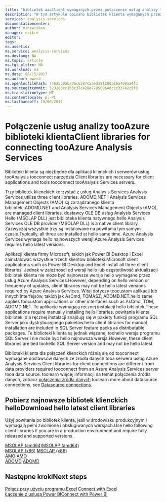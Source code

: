 ```yaml
---
title: "bibliotek aaaClient wymaganych przez połączenie usług analizy tooAzure | Dokumentacja firmy Microsoft"
description: "W tym artykule opisano bibliotek klienta wymaganych przez klienta aplikacji i narzędzi tooconnect usług Azure Analysis Services"
services: analysis-services
documentationcenter: 
author: minewiskan
manager: erikre
editor: 
tags: 
ms.assetid: 
ms.service: analysis-services
ms.devlang: NA
ms.topic: article
ms.tgt_pltfrm: NA
ms.workload: na
ms.date: 08/15/2017
ms.author: owend
ms.openlocfilehash: 74ba5c05ba76c6587c5aed38f200a1ba469aa4f3
ms.sourcegitcommit: 523283cc1b3c37c428e77850964dc1c33742c5f0
ms.translationtype: MT
ms.contentlocale: pl-PL
ms.lasthandoff: 10/06/2017
---
```

# <a name="client-libraries-for-connecting-tooazure-analysis-services"></a><span data-ttu-id="b8098-103">Połączenie usług analizy tooAzure biblioteki klienta</span><span class="sxs-lookup"><span data-stu-id="b8098-103">Client libraries for connecting tooAzure Analysis Services</span></span>

<span data-ttu-id="b8098-104">Biblioteki klienta są niezbędne dla aplikacji klienckich i serwerów usług tooAnalysis tooconnect narzędzia.</span><span class="sxs-lookup"><span data-stu-id="b8098-104">Client libraries are necessary for client applications and tools tooconnect tooAnalysis Services servers.</span></span> 

<span data-ttu-id="b8098-105">Trzy bibliotek klienckich korzystać z usług Analysis Services.</span><span class="sxs-lookup"><span data-stu-id="b8098-105">Analysis Services utilize three client libraries.</span></span> <span data-ttu-id="b8098-106">ADOMD.NET i Analysis Services Management Objects (AMO) są zarządzanego klienta biblioteki.</span><span class="sxs-lookup"><span data-stu-id="b8098-106">ADOMD.NET and Analysis Services Management Objects (AMO), are managed client libraries.</span></span> <span data-ttu-id="b8098-107">dostawcy OLE DB usług Analysis Services Hello (MSOLAP DLL) jest biblioteka klienta natywnego.</span><span class="sxs-lookup"><span data-stu-id="b8098-107">hello Analysis Services OLE DB provider (MSOLAP DLL) is a native client library.</span></span> <span data-ttu-id="b8098-108">Zazwyczaj wszystkie trzy są instalowane na powitania tym samym czasie.</span><span class="sxs-lookup"><span data-stu-id="b8098-108">Typically, all three are installed at hello same time.</span></span> <span data-ttu-id="b8098-109">Azure Analysis Services wymaga hello najnowszych wersji.</span><span class="sxs-lookup"><span data-stu-id="b8098-109">Azure Analysis Services requires hello latest versions.</span></span> 

<span data-ttu-id="b8098-110">Aplikacji klienta firmy Microsoft, takich jak Power BI Desktop i Excel zainstalować wszystkie trzech klientów biblioteki.</span><span class="sxs-lookup"><span data-stu-id="b8098-110">Microsoft client applications such as Power BI Desktop and Excel install all three client libraries.</span></span> <span data-ttu-id="b8098-111">Jednak w zależności od wersji hello lub częstotliwość aktualizacji bibliotek klienta nie może być najnowsze wersje hello wymagane przez usług Azure Analysis Services.</span><span class="sxs-lookup"><span data-stu-id="b8098-111">However, depending on hello version or frequency of updates, client libraries may not be hello latest versions required by Azure Analysis Services.</span></span> <span data-ttu-id="b8098-112">Witaj dotyczy toocustom aplikacji lub innych interfejsów, takich jak AsCmd, TOMASZ, ADOMD.NET.</span><span class="sxs-lookup"><span data-stu-id="b8098-112">hello same applies toocustom applications or other interfaces such as AsCmd, TOM, ADOMD.NET.</span></span> <span data-ttu-id="b8098-113">Te aplikacje wymagają ręcznej instalacji hello bibliotek.</span><span class="sxs-lookup"><span data-stu-id="b8098-113">These applications require manually installing hello libraries.</span></span> <span data-ttu-id="b8098-114">powitania klienta biblioteki dla ręcznej instalacji znajdują się w pakiety funkcji programu SQL Server jako dystrybucyjnego pakietów.</span><span class="sxs-lookup"><span data-stu-id="b8098-114">hello client libraries for manual installation are included in SQL Server feature packs as distributable packages.</span></span> <span data-ttu-id="b8098-115">Te biblioteki klienta są jednak wiązanej toohello wersja programu SQL Server i nie może być hello najnowsza wersja.</span><span class="sxs-lookup"><span data-stu-id="b8098-115">However, these client libraries are tied toohello SQL Server version and may not be hello latest.</span></span>  

<span data-ttu-id="b8098-116">Biblioteki klienta dla połączeń klienckich różnią się od tooconnect wymagane dostawców danych ze źródła danych tooa serwera usług Azure Analysis Services.</span><span class="sxs-lookup"><span data-stu-id="b8098-116">Client libraries for client connections are different from data providers required tooconnect from an Azure Analysis Services server tooa data source.</span></span> <span data-ttu-id="b8098-117">toolearn więcej informacji na temat połączenia źródła danych, zobacz [połączenia źródła danych](analysis-services-datasource.md).</span><span class="sxs-lookup"><span data-stu-id="b8098-117">toolearn more about datasource connections, see [Datasource connections](analysis-services-datasource.md).</span></span>

## <a name="download-hello-latest-client-libraries"></a><span data-ttu-id="b8098-118">Pobierz najnowsze bibliotek klienckich hello</span><span class="sxs-lookup"><span data-stu-id="b8098-118">Download hello latest client libraries</span></span>  
<span data-ttu-id="b8098-119">Użyj powitania po bibliotek klienta, jeśli w środowisku produkcyjnym i wymagają pełni zwolnione i obsługiwanych wersjach.</span><span class="sxs-lookup"><span data-stu-id="b8098-119">Use hello following client libraries if you are in a production environment and require fully released and supported versions.</span></span>

[<span data-ttu-id="b8098-120">MSOLAP (amd64)</span><span class="sxs-lookup"><span data-stu-id="b8098-120">MSOLAP (amd64)</span></span>](https://go.microsoft.com/fwlink/?linkid=829576)</br><span data-ttu-id="b8098-121">
[MSOLAP (x86)](https://go.microsoft.com/fwlink/?linkid=829575)</span><span class="sxs-lookup"><span data-stu-id="b8098-121">
[MSOLAP (x86)](https://go.microsoft.com/fwlink/?linkid=829575)</span></span></br><span data-ttu-id="b8098-122">
[AMO](https://go.microsoft.com/fwlink/?linkid=829578)</span><span class="sxs-lookup"><span data-stu-id="b8098-122">
[AMO](https://go.microsoft.com/fwlink/?linkid=829578)</span></span></br><span data-ttu-id="b8098-123">
[ADOMD](https://go.microsoft.com/fwlink/?linkid=829577)</span><span class="sxs-lookup"><span data-stu-id="b8098-123">
[ADOMD](https://go.microsoft.com/fwlink/?linkid=829577)</span></span></br>

## <a name="next-steps"></a><span data-ttu-id="b8098-124">Następne kroki</span><span class="sxs-lookup"><span data-stu-id="b8098-124">Next steps</span></span>
<span data-ttu-id="b8098-125">[Połącz przy użyciu programu Excel](analysis-services-connect-excel.md)  </span><span class="sxs-lookup"><span data-stu-id="b8098-125">[Connect with Excel](analysis-services-connect-excel.md)  </span></span>  
[<span data-ttu-id="b8098-126">Łączenie z usługą Power BI</span><span class="sxs-lookup"><span data-stu-id="b8098-126">Connect with Power BI</span></span>](analysis-services-connect-pbi.md)
